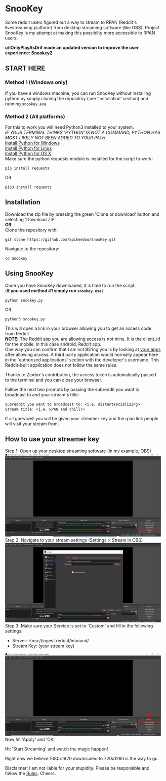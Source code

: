 # SnooKey
Some reddit users figured out a way to stream to RPAN (Reddit's livestreaming platform) from desktop streaming software 
(like OBS).  Project SnooKey is my attempt at making this possibilty more accessible to RPAN users.

**u/IOnlyPlayAsDrif made an updated version to improve the user experience: [Snookey2](https://github.com/IOnlyPlayAsDrift/Snookey2)**

## START HERE
### Method 1 (Windows only)
If you have a windows machine, you can run SnooKey without installing python by simply cloning the repository
(see 'Installation' section) and running ```snookey.exe```

### Method 2 (All platforms)
For this to work you will need Python3 installed to your system.      
*IF YOUR TERMINAL THINKS 'PYTHON' IS NOT A COMMAND, PYTHON HAS MOST LIKELY NOT BEEN ADDED TO YOUR PATH*     
[Install Python for Windows](https://realpython.com/installing-python/#windows)   
[Install Python for Linux](https://realpython.com/installing-python/#linux)   
[Install Python for OS X](https://realpython.com/installing-python/#macos-mac-os-x)   
Make sure the python requests module is installed for the script to work:
```
pip install requests
```
OR
```
pip3 install requests
```

## Installation
Download the zip file by pressing the green 'Clone or download' button and selecting 'Download ZIP'   
**OR**    
Clone the repository with:
```
git clone https://github.com/Spikeedoo/SnooKey.git
```
Navigate to the repository:
```
cd SnooKey
```

## Using SnooKey
Once you have SnooKey downloaded, it is time to run the script.     
(**If you used method #1 simply run ```snookey.exe```**)
```
python snookey.py
```
OR
```
python3 snookey.py
```
This will open a link in your browser allowing you to get an access code from Reddit    
**NOTE:** The Reddit app you are allowing access is not mine.  It is the client_id for the mobile, in this case android, Reddit app.    
One way you can confirm that I am not BS'ing you is by looking at [your apps](https://www.reddit.com/prefs/apps/) after allowing access.
A third party application would normally appear here in the 'authorized applications' section with the developer's username.  This Reddit-built
application does not follow the same rules.

Thanks to Zipdox's contribution, the access token is automatically passed to the terminal and you can close your browser.   

Follow the next two prompts by passing the subreddit you want to broadcast to and your stream's title:
```
Subreddit you want to broadcast to: <i.e. distantsocializing>
Stream title: <i.e. RPAN and chill!>
```
If all goes well you will be given your streamer key and the rpan link people will visit your stream from.

## How to use your streamer key
Step 1: Open up your desktop streaming software (in my example, OBS)    
![snookey02](examples/snookey02.PNG)    
Step 2: Navigate to your stream settings (Settings > Stream in OBS)   
![snookey03](examples/snookey03.PNG)    
Step 3: Make sure your Service is set to 'Custom' and fill in the following settings:
- Server: rtmp://ingest.redd.it/inbound/
- Stream Key: (your stream key)

![snookey04](examples/snookey04.PNG)    
Now hit 'Apply' and 'OK'

Hit 'Start Streaming' and watch the magic happen!

Right now we believe 1080x1920 downscaled to 720x1280 is the way to go.

Disclaimer: I am not liable for your stupidity.  Please be responsible and follow the [Rules](https://www.redditinc.com/policies/broadcasting-content-policy).  Cheers.  
